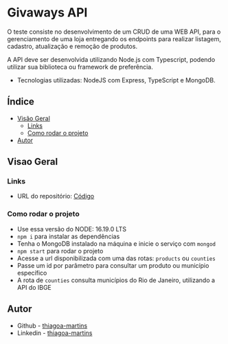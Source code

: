 # Givaways API

O teste consiste no desenvolvimento de um CRUD de uma WEB API, para o
gerenciamento de uma loja entregando os endpoints para realizar listagem, cadastro,
atualização e remoção de produtos.

A API deve ser desenvolvida utilizando Node.js com Typescript, podendo utilizar sua
biblioteca ou framework de preferência.

- Tecnologias utilizadas: NodeJS com Express, TypeScript e MongoDB.

## Índice

- [Visão Geral](#visao-geral)
  - [Links](#links)
  - [Como rodar o projeto](#como-rodar-o-projeto)
- [Autor](#autor)

## Visao Geral

### Links

- URL do repositório: [Código](https://github.com/thiagoa-martins/giveaways-api)

### Como rodar o projeto

- Use essa versão do NODE: 16.19.0 LTS
- `npm i` para instalar as dependências
- Tenha o MongoDB instalado na máquina e inicie o serviço com `mongod`
- `npm start` para rodar o projeto
- Acesse a url disponibilizada com uma das rotas: `products` ou `counties`
- Passe um id por parâmetro para consultar um produto ou município específico
- A rota de `counties` consulta municípios do Rio de Janeiro, utilizando a API do IBGE 

## Autor

- Github - [thiagoa-martins](https://github.com/thiagoa-martins)
- Linkedin - [thiagoa-martins](https://www.linkedin.com/in/thiagoa-martins/)
